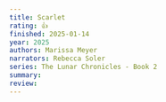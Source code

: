 ```yaml
---
title: Scarlet
rating: 👍
finished: 2025-01-14
year: 2025
authors: Marissa Meyer
narrators: Rebecca Soler
series: The Lunar Chronicles - Book 2
summary:
review:
---
```


